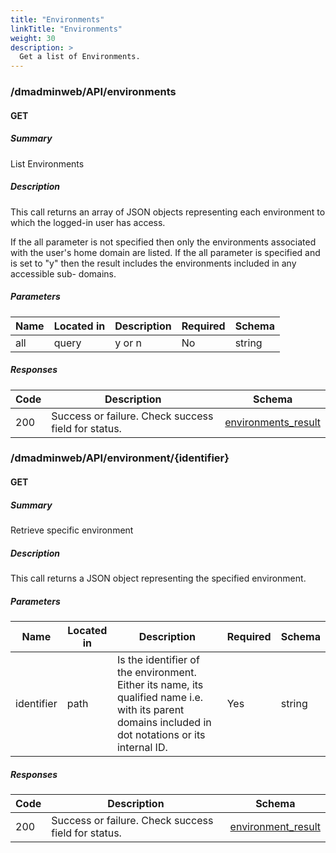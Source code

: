 ```yaml
---
title: "Environments"
linkTitle: "Environments"
weight: 30
description: >
  Get a list of Environments.
---
```


### /dmadminweb/API/environments

#### GET

##### Summary

List Environments

##### Description

This call returns an array of JSON objects representing each environment to
which the logged-in user has access.

If the all parameter is not specified then only the environments associated with the user's home domain are listed. If the all parameter is specified and is set to "y" then the result includes the environments included in any accessible sub- domains.

##### Parameters

| Name | Located in | Description | Required | Schema |
| ---- | ---------- | ----------- | -------- | ---- |
| all | query | y or n | No | string |

##### Responses

| Code | Description | Schema |
| ---- | ----------- | ------ |
| 200 | Success or failure.  Check success field for status. | [environments_result](/restapi/models/#environments_result) |

### /dmadminweb/API/environment/{identifier}

#### GET

##### Summary

Retrieve specific environment

##### Description

This call returns a JSON object representing the specified environment.

##### Parameters

| Name | Located in | Description | Required | Schema |
| ---- | ---------- | ----------- | -------- | ---- |
| identifier | path | Is the identifier of the environment. Either its name, its qualified name i.e. with its parent domains included in dot notations or its internal ID. | Yes | string |

##### Responses

| Code | Description | Schema |
| ---- | ----------- | ------ |
| 200 | Success or failure.  Check success field for status. | [environment_result](/restapi/models/#environment_result) |
